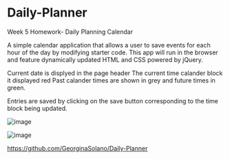 # Daily-Planner
Week 5  Homework- Daily Planning Calendar

A simple calendar application that allows a user to save events for each hour of the day by modifying starter code. This app will run in the browser and feature dynamically updated HTML and CSS powered by jQuery.

Current date is displyed in the page header
The current time calander block it displayed red
Past calander times are shown in grey and future times in green.

Entries are saved by clicking on the save button corresponding to the time block being updated.

![image](.images/screenshot1.png)

![image](.images/screenshot2.png)

https://github.com/GeorginaSolano/Daily-Planner


